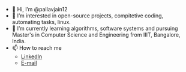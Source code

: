- 👋 Hi, I’m @pallavjain12
- 👀 I’m interested in open-source projects, compitetive coding, automating tasks, linux.
- 🌱 I’m currently learning algorithms, software systems and pursuing Master's in Computer Science and Engineering from IIIT, Bangalore, India.
- 📫 How to reach me
  - [LinkedIn](https://www.linkedin.com/in/pallavjain12/)
  - [E-mail](mailto:pallavjain12@gmail.com)
 
<!---
- 💞️ I’m looking to collaborate on
pallavjain12/pallavjain12 is a ✨ special ✨ repository because its `README.md` (this file) appears on your GitHub profile.
You can click the Preview link to take a look at your changes.
--->
